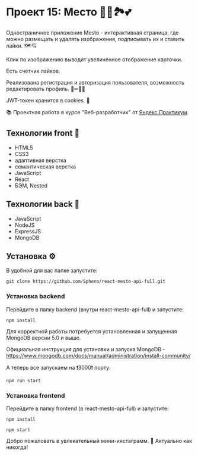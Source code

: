 # Проект 15: Место 🌁🎑🏞💕

 Одностраничное приложение Mesto - интерактивная страница, где можно размещать и удалять изображения, подписывать их и ставить лайки. 🗺💘

 Клик по изображению выводит увеличенное отображение карточки.

 Есть счетчик лайков.

 Реализована регистрация и авторизация пользователя, возможность редактировать профиль. 👦✏👨‍🦱

 JWT-токен хранится в cookies. 🍪


📚 Проектная работа в курсе "Веб-разработчик" от [Яндекс.Практикум](https://praktikum.yandex.ru/web/?utm_source=google&utm_medium=cpc&utm_campaign=Google_Search_DS_Smart&utm_content=%7Badgroupid%7D&utm_term=%7Bkeyword%7D&gclid=EAIaIQobChMIufz4yPqv7wIVgu5RCh2kqgeNEAAYASAAEgL79PD_BwE).

## Технологии front 🎨

- HTML5
- CSS3
- адаптивная верстка
- семантическая верстка
- JavaScript
- React
- БЭМ, Nested

## Технологии back 🔨

- JavaScript
- NodeJS
- ExpressJS
- MongoDB

## Установка ⚙

В удобной для вас папке запустите:

```
git clone https://github.com/Spheno/react-mesto-api-full.git
```

### Установка backend

Перейдите в папку backend (внутри react-mesto-api-full) и запустите:

```
npm install
```

Для корректной работы потребуется установленная и запущенная MongoDB версии 5.0 и выше.

Официальная инструкция для установки и запуска MongoDB - https://www.mongodb.com/docs/manual/administration/install-community/

А теперь все запускаем на ❗3000❗ порту:

```
npm run start
```

### Установка frontend

Перейдите в папку frontend (в react-mesto-api-full) и запустите:

```
npm install
```

```
npm start
```

Добро пожаловать в увлекательный мини-инстаграмм. 💃 Актуально как никогда!
